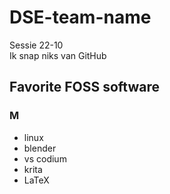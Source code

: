 # DSE-team-name
Sessie 22-10<br/>
Ik snap niks van GitHub

## Favorite FOSS software
### M
- linux
- blender
- vs codium
- krita
- LaTeX
